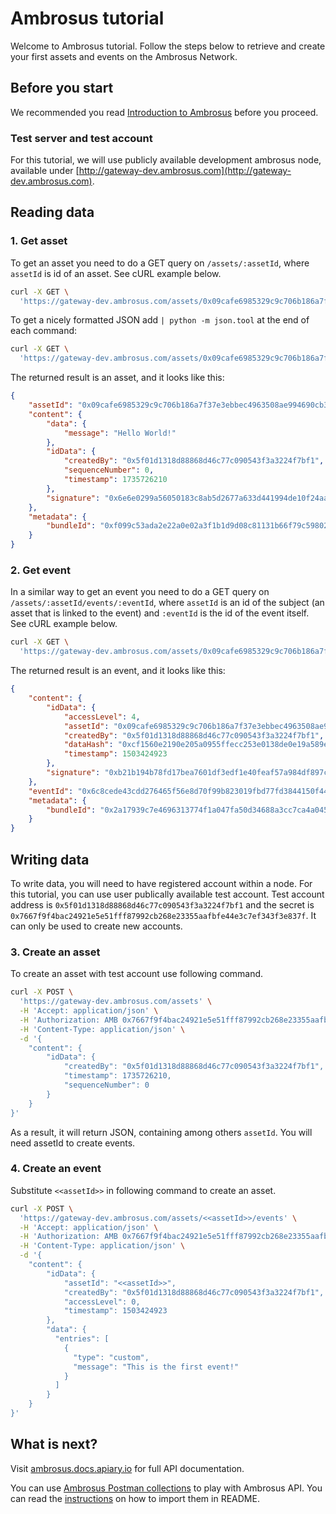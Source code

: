 # Ambrosus tutorial

Welcome to Ambrosus tutorial. Follow the steps below to retrieve and create your first assets and events on the Ambrosus Network. 

## Before you start

We recommended you read [Introduction to Ambrosus](https://github.com/ambrosus/ambrosus-node/blob/master/docs/introduction.md) before you proceed.

### Test server and test account
For this tutorial, we will use publicly available development ambrosus node, available under [http://gateway-dev.ambrosus.com](http://gateway-dev.ambrosus.com).

## Reading data

### 1. Get asset
To get an asset you need to do a GET query on `/assets/:assetId`, where `assetId` is id of an asset. See cURL example below.

```sh
curl -X GET \
  'https://gateway-dev.ambrosus.com/assets/0x09cafe6985329c9c706b186a7f37e3ebbec4963508ae994690cb3de30b0ef26d'
```

To get a nicely formatted JSON add `| python -m json.tool` at the end of each command:
```sh
curl -X GET \
  'https://gateway-dev.ambrosus.com/assets/0x09cafe6985329c9c706b186a7f37e3ebbec4963508ae994690cb3de30b0ef26d' | python -m json.tool
```

The returned result is an asset, and it looks like this:
```json
{
    "assetId": "0x09cafe6985329c9c706b186a7f37e3ebbec4963508ae994690cb3de30b0ef26d",
    "content": {
        "data": {
            "message": "Hello World!"
        },
        "idData": {
            "createdBy": "0x5f01d1318d88868d46c77c090543f3a3224f7bf1",
            "sequenceNumber": 0,
            "timestamp": 1735726210
        },
        "signature": "0x6e6e0299a56050183c8ab5d2677a633d441994de10f24aabc30da94454735e876307d5a75e362f287b11317bd9b88b9525f063594695771d1ed26ca55ad804901b"
    },
    "metadata": {
        "bundleId": "0xf099c53ada2e22a0e02a3f1b1d9d08c81131b66f79c59802482963b67eaafb33"
    }
}
```

### 2. Get event
In a similar way to get an event you need to do a GET query on `/assets/:assetId/events/:eventId`, where `assetId` is an id of the subject (an asset that is linked to the event) and `:eventId` is the id of the event itself. See cURL example below.

```sh
curl -X GET \
  'https://gateway-dev.ambrosus.com/assets/0x09cafe6985329c9c706b186a7f37e3ebbec4963508ae994690cb3de30b0ef26d/events/0x6c8cede43cdd276465f56e8d70f99b823019fbd77fd3844150f440587896009e'
```

The returned result is an event, and it looks like this:
```json
{
    "content": {
        "idData": {
            "accessLevel": 4,
            "assetId": "0x09cafe6985329c9c706b186a7f37e3ebbec4963508ae994690cb3de30b0ef26d",
            "createdBy": "0x5f01d1318d88868d46c77c090543f3a3224f7bf1",
            "dataHash": "0xcf1560e2190e205a0955ffecc253e0138de0e19a589ea0722f08f32331193d4a",
            "timestamp": 1503424923
        },
        "signature": "0xb21b194b78fd17bea7601df3edf1e40feaf57a984df897c56abebcfb1fcc4d1956bbbec52b07de569f1673a5abe09803ab99c9d0eb05d013f25232e4b9d7dd051b"
    },
    "eventId": "0x6c8cede43cdd276465f56e8d70f99b823019fbd77fd3844150f440587896009e",
    "metadata": {
        "bundleId": "0x2a17939c7e4696313774f1a047fa50d34688a3cc7ca4a0451bb889d02ec75ec4"
    }
}
```

## Writing data
To write data, you will need to have registered account within a node. For this tutorial, you can use user publically available test account. Test account address is `0x5f01d1318d88868d46c77c090543f3a3224f7bf1` and the secret is `0x7667f9f4bac24921e5e51fff87992cb268e23355aafbfe44e3c7ef343f3e837f`. It can only be used to create new accounts.


### 3. Create an asset
To create an asset with test account use following command.

```sh
curl -X POST \
  'https://gateway-dev.ambrosus.com/assets' \
  -H 'Accept: application/json' \
  -H 'Authorization: AMB 0x7667f9f4bac24921e5e51fff87992cb268e23355aafbfe44e3c7ef343f3e837f' \
  -H 'Content-Type: application/json' \
  -d '{
    "content": {
        "idData": {
            "createdBy": "0x5f01d1318d88868d46c77c090543f3a3224f7bf1",
            "timestamp": 1735726210,
            "sequenceNumber": 0
        }
    }
}'
```

As a result, it will return JSON, containing among others `assetId`. You will need assetId to create events.

### 4. Create an event

Substitute `<<assetId>>` in following command to create an asset.

```sh
curl -X POST \
  'https://gateway-dev.ambrosus.com/assets/<<assetId>>/events' \
  -H 'Accept: application/json' \
  -H 'Authorization: AMB 0x7667f9f4bac24921e5e51fff87992cb268e23355aafbfe44e3c7ef343f3e837f' \
  -H 'Content-Type: application/json' \
  -d '{
    "content": {
        "idData": {
            "assetId": "<<assetId>>",
            "createdBy": "0x5f01d1318d88868d46c77c090543f3a3224f7bf1",
            "accessLevel": 0,
            "timestamp": 1503424923
        },
        "data": {
          "entries": [
            {
              "type": "custom",
              "message": "This is the first event!"
            }
          ]
        }
    }
}'
```

## What is next?
Visit [ambrosus.docs.apiary.io](https://ambrosus.docs.apiary.io/) for full API documentation.

You can use [Ambrosus Postman collections](https://github.com/ambrosus/ambrosus-node/tree/master/postman) to play with Ambrosus API. You can read the [instructions](https://github.com/ambrosus/ambrosus-node#postman-collections) on how to import them in README.

